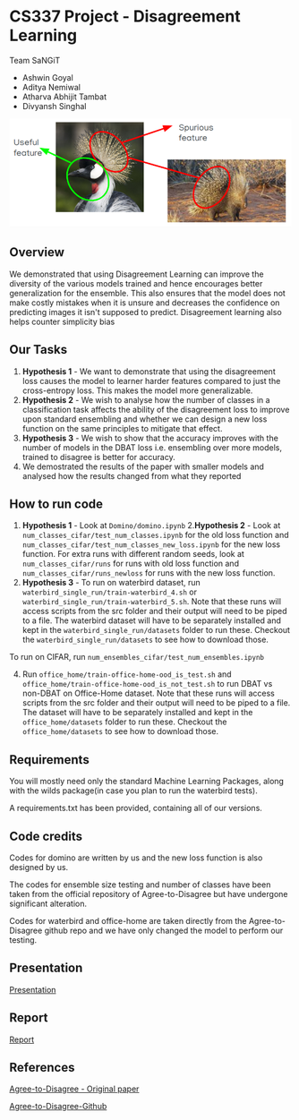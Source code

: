# CS337 Project - Disagreement Learning

Team SaNGiT

- Ashwin Goyal
- Aditya Nemiwal
- Atharva Abhijit Tambat
- Divyansh Singhal

![spurious_feature](images/SpuriousFeature.png)
## Overview

We demonstrated that using Disagreement Learning can improve the diversity of the various models trained and hence encourages better generalization for the ensemble. This also ensures that the model does not make costly mistakes when it is unsure and decreases the confidence on predicting images it isn't supposed to predict. Disagreement learning also helps counter simplicity bias

## Our Tasks

1. **Hypothesis 1** - We want to demonstrate that using the disagreement loss causes the model to learner harder features compared to just the cross-entropy loss. This makes the model more generalizable.
2. **Hypothesis 2** - We wish to analyse how the number of classes in a classification task affects the ability of the disagreement loss to improve upon standard ensembling and whether we can design a new loss function on the same principles to mitigate that effect.
3. **Hypothesis 3** - We wish to show that the accuracy improves with the number of models in the DBAT loss i.e. ensembling over more models, trained to disagree is better for accuracy.
4. We demostrated the results of the paper with smaller models and analysed how the results changed from what they reported



## How to run code
1. **Hypothesis 1** - Look at ``Domino/domino.ipynb``
2.**Hypothesis 2** - Look at ``num_classes_cifar/test_num_classes.ipynb`` for the old loss function and ``num_classes_cifar/test_num_classes_new_loss.ipynb`` for the new loss function. For extra runs with different random seeds, look at ``num_classes_cifar/runs`` for runs with old loss function and ``num_classes_cifar/runs_newloss`` for runs with the new loss function.
3. **Hypothesis 3** - To run on waterbird dataset, run ``waterbird_single_run/train-waterbird_4.sh`` or ``waterbird_single_run/train-waterbird_5.sh``. Note that these runs will access scripts from the src folder and their output will need to be piped to a file. The waterbird dataset will have to be separately installed and kept in the ``waterbird_single_run/datasets`` folder to run these. Checkout the ``waterbird_single_run/datasets`` to see how to download those.

To run on CIFAR, run ``num_ensembles_cifar/test_num_ensembles.ipynb``

4. Run ``office_home/train-office-home-ood_is_test.sh`` and ``office_home/train-office-home-ood_is_not_test.sh`` to run DBAT vs non-DBAT on Office-Home dataset.
Note that these runs will access scripts from the src folder and their output will need to be piped to a file. The dataset will have to be separately installed and kept in the ``office_home/datasets`` folder to run these. Checkout the ``office_home/datasets`` to see how to download those.

## Requirements

You will mostly need only the standard Machine Learning Packages, along with the wilds package(in case you plan to run the waterbird tests).

A requirements.txt has been provided, containing all of our versions.


## Code credits

Codes for domino are written by us and the new loss function is also designed by us.

The codes for ensemble size testing and number of classes have been taken from the official repository of Agree-to-Disagree but have undergone significant alteration.

Codes for waterbird and office-home are taken directly from the Agree-to-Disagree github repo and we have only changed the model to perform our testing.


## Presentation

[Presentation](https://docs.google.com/presentation/d/1Me-VbeTc64zNqFGPmz2Rw9wZ82AhXt5pix_1RYk4w5c/edit#slide=id.p)

## Report

[Report](https://drive.google.com/file/d/1IKykXetKJNLxlQ6dO-CNDUA_yFyJXtkv/view?usp=drivesdk)

## References

[Agree-to-Disagree - Original paper](https://openreview.net/pdf?id=K7CbYQbyYhY)

[Agree-to-Disagree-Github](https://github.com/mpagli/Agree-to-Disagree)
